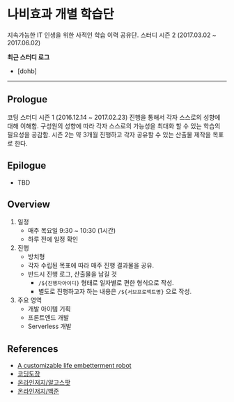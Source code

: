 # 나비효과 개별 학습단

지속가능한 IT 인생을 위한 사적인 학습 이력 공유단. 
스터디 시즌 2 (2017.03.02 ~ 2017.06.02)

__최근 스터디 로그__

* [dohb]

---

## Prologue

코딩 스터디 시즌 1 (2016.12.14 ~ 2017.02.23) 진행을 통해서 각자 스스로의 성향에 대해 이해함.
구성원의 성향에 따라 각자 스스로의 가능성을 최대화 할 수 있는 학습의 필요성을 공감함.
시즌 2는 약 3개월 진행하고 각자 공유할 수 있는 산출물 제작을 목표로 한다.

## Epilogue

* TBD

## Overview

1. 일정
   * 매주 목요일 9:30 ~ 10:30 (1시간)
   * 하루 전에 일정 확인
2. 진행
   * 방치형
   * 각자 수립된 목표에 따라 매주 진행 결과물을 공유.
   * 반드시 진행 로그, 산출물을 남길 것
     * `/${진행자아이디}` 형태로 일자별로 편한 형식으로 작성.
     * 별도로 진행하고자 하는 내용은 `/${서브프로젝트명}` 으로 작성.
3. 주요 영역
   * 개발 아이템 기획
   * 프론트엔드 개발
   * Serverless 개발

## References

* [A customizable life embetterment robot](https://github.com/github/hubot)
* [코딩도장](http://codingdojang.com/)
* [온라인저지/알고스팟](https://algospot.com/judge/problem/list/)
* [온라인저지/백준](https://www.acmicpc.net/)
